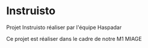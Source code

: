 # Instruisto
Projet Instruisto réaliser par l'équipe Haspadar 

Ce projet est réaliser dans le cadre de notre M1 MIAGE
